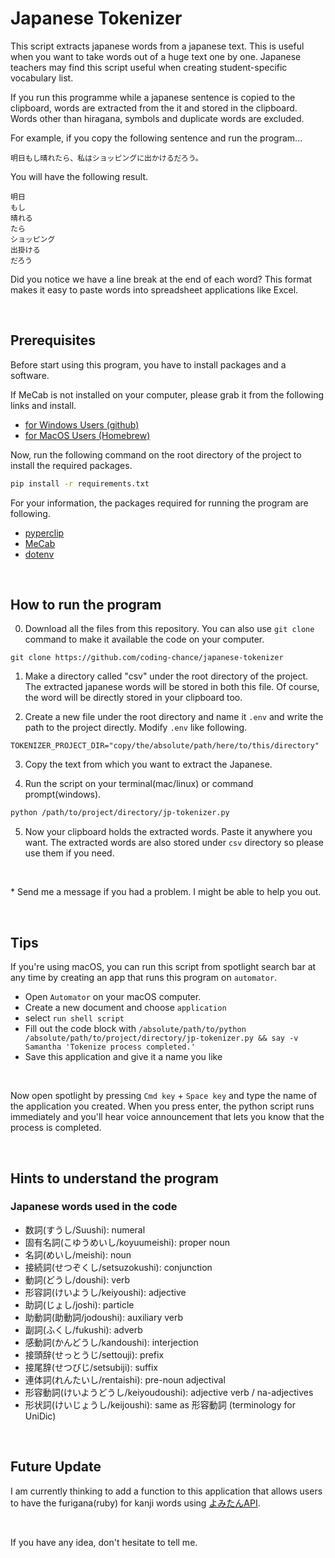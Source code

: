 # Japanese Tokenizer
This script extracts japanese words from a japanese text.
This is useful when you want to take words out of a huge text one by one.
Japanese teachers may find this script useful when creating student-specific vocabulary list.

If you run this programme while a japanese sentence is copied to the clipboard, words are extracted from the it and stored in the clipboard. Words other than hiragana, symbols and duplicate words are excluded.
 
For example, if you copy the following sentence and run the program...

```
明日もし晴れたら、私はショッピングに出かけるだろう。
```

You will have the following result. 

```
明日
もし
晴れる
たら
ショッピング
出掛ける
だろう
```

Did you notice we have a line break at the end of each word? This format makes it easy to paste words into spreadsheet applications like Excel.

<br>

## Prerequisites
Before start using this program, you have to install packages and a software. 

If MeCab is not installed on your computer, please grab it from the following links and install.
* [for Windows Users (github)](https://github.com/ikegami-yukino/mecab/releases)
* [for MacOS Users (Homebrew)](https://formulae.brew.sh/formula/mecab)


Now, run the following command on the root directory of the project to install the required packages.

```bash
pip install -r requirements.txt
```



For your information, the packages required for running the program are following.
- [pyperclip](https://pypi.org/project/pyperclip/)
- [MeCab](https://github.com/SamuraiT/mecab-python3)
- [dotenv](https://pypi.org/project/python-dotenv/)

<br>

## How to run the program
0. Download all the files from this repository. You can also use `git clone` command to make it available the code on your computer.
```
git clone https://github.com/coding-chance/japanese-tokenizer
```

1. Make a directory called "csv" under the root directory of the project. The extracted japanese words will be stored in both this file. Of course, the word will be directly stored in your clipboard too.

2. Create a new file under the root directory and name it `.env` and write the path to the project directly. Modify `.env` like following.
```.env
TOKENIZER_PROJECT_DIR="copy/the/absolute/path/here/to/this/directory"
```

3. Copy the text from which you want to extract the Japanese.

4. Run the script on your terminal(mac/linux) or command prompt(windows).
```bash
python /path/to/project/directory/jp-tokenizer.py
```

5. Now your clipboard holds the extracted words. Paste it anywhere you want. The extracted words are also stored under `csv` directory so please use them if you need.

<br>

\* Send me a message if you had a problem. I might be able to help you out.
 
<br>

## Tips
If you're using macOS, you can run this script from spotlight search bar at any time by creating an app that runs this program on `automator`.

* Open `Automator` on your macOS computer.
* Create a new document and choose `application`
* select `run shell script`
* Fill out the code block with `/absolute/path/to/python /absolute/path/to/project/directory/jp-tokenizer.py && say -v Samantha 'Tokenize process completed.'`
* Save this application and give it a name you like

<br>

Now open spotlight by pressing `Cmd key` + `Space key` and type the name of the application you created. When you press enter, the python script runs immediately and you'll hear voice announcement that lets you know that the process is completed.

<br>

## Hints to understand the program
### Japanese words used in the code
- 数詞(すうし/Suushi): numeral
- 固有名詞(こゆうめいし/koyuumeishi): proper noun
- 名詞(めいし/meishi): noun
- 接続詞(せつぞくし/setsuzokushi): conjunction
- 動詞(どうし/doushi): verb
- 形容詞(けいようし/keiyoushi): adjective
- 助詞(じょし/joshi): particle
- 助動詞(助動詞/jodoushi): auxiliary verb
- 副詞(ふくし/fukushi): adverb
- 感動詞(かんどうし/kandoushi): interjection
- 接頭辞(せっとうじ/settouji): prefix
- 接尾辞(せつびじ/setsubiji): suffix
- 連体詞(れんたいし/rentaishi): pre-noun adjectival
- 形容動詞(けいようどうし/keiyoudoushi): adjective verb / na-adjectives
- 形状詞(けいじょうし/keijoushi): same as 形容動詞 (terminology for UniDic)

<br>

## Future Update
I am currently thinking to add a function to this application that allows users to have the furigana(ruby) for kanji words using [よみたんAPI](https://yomi-tan.jp/man/v1).

<br>

If you have any idea, don't hesitate to tell me.